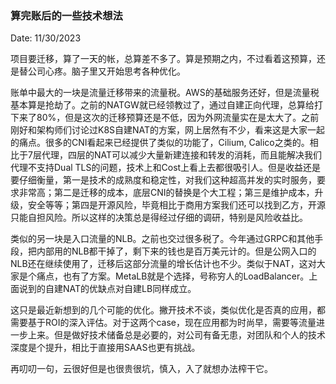 ### 算完账后的一些技术想法

Date: 11/30/2023

项目要迁移，算了一天的帐，总算差不多了。算是预期之内，不过看着这预算，还是替公司心疼。脑子里又开始思考各种优化。

账单中最大的一块是流量迁移带来的流量税。AWS的基础服务还好，但是流量税基本算是抢劫了。之前的NATGW就已经领教过了，通过自建正向代理，总算给打下来了80%，但是这次的迁移预算还是不低，因为外网流量实在是太大了。之前刚好和架构师们讨论过K8S自建NAT的方案，网上居然有不少，看来这是大家一起的痛点。很多的CNI看起来已经提供了类似的功能了，Cilium, Calico之类的。相比于7层代理，四层的NAT可以减少大量新建连接和转发的消耗，而且能解决我们代理不支持Dual TLS的问题，技术上和Cost上看上去都很吸引人。但是收益还是要仔细衡量，第一是技术的成熟度和稳定性，对我们这种超高并发的实时服务，要求非常高；第二是迁移的成本，底层CNI的替换是个大工程；第三是维护成本，升级，安全等等；第四是开源风险，毕竟相比于商用方案我们还可以找到乙方，开源只能自担风险。所以这样的决策总是得经过仔细的调研，特别是风险收益比。

类似的另一块是入口流量的NLB。之前也交过很多税了。今年通过GRPC和其他手段，把内部用的NLB都干掉了，剩下来的钱也是百万美元计的。但是公网入口的NLB还在继续使用了，迁移后这部分流量的增长估计也不少。类似于NAT，这对大家是个痛点，也有了方案。MetaLB就是个选择，号称穷人的LoadBalancer。上面说到的自建NAT的优缺点对自建LB同样成立。

这只是最近新想到的几个可能的优化。撇开技术不谈，类似优化是否真的应用，都需要基于ROI的深入评估。对于这两个case，现在应用都为时尚早，需要等流量进一步上来。但是做好技术储备总是必要的，对公司有备无患，对团队和个人的技术深度是个提升，相比于直接用SAAS也更有挑战。

再叨叨一句，云很好但是也很贵很坑，慎入，入了就想办法榨干它。
